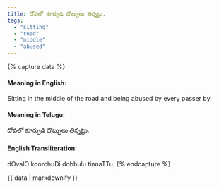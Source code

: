```yaml
---
title: దోవలో కూర్చుడి దొబ్బులు తిన్నట్టు.
tags:
  - "sitting"
  - "road"
  - "middle"
  - "abused"
---
```


{% capture data %}
#### Meaning in English:
Sitting in the middle of the road and being abused by every passer by.

#### Meaning in Telugu:
దోవలో కూర్చుడి దొబ్బులు తిన్నట్టు.

#### English Transliteration:
dOvalO koorchuDi dobbulu tinnaTTu.
{% endcapture %}

<div class="notice">{{ data | markdownify }}</div>


